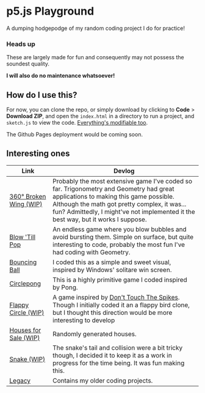 # p5.js Playground

A dumping hodgepodge of my random coding project I do for practice!

### Heads up

These are largely made for fun and consequently may not possess the soundest quality.

**I will also do no maintenance whatsoever!**

## How do I use this?

For now, you can clone the repo, or simply download by clicking to **Code** > **Download ZIP**, and open the `index.html` in a directory to run a project, and `sketch.js` to view the code. [Everything's modifiable too](LICENSE).

The Github Pages deployment would be coming soon.

## Interesting ones
| Link      | Devlog     |
| ------------- | ------------- |
| [360&deg; Broken Wing (WIP)](360-broken-wing/) | Probably the most extensive game I've coded so far. Trigonometry and Geometry had great applications to making this game possible. Although the math got pretty complex, it was... fun? Admittedly, I might've not implemented it the best way, but it works I suppose. |
| [Blow 'Till Pop](blow-til-pop/) | An endless game where you blow bubbles and avoid bursting them. Simple on surface, but quite interesting to code, probably the most fun I've had coding with Geometry. |
| [Bouncing Ball](bouncing-ball/) | I coded this as a simple and sweet visual, inspired by Windows' solitare win screen. |
| [Circlepong](circlepong/) | This is a highly primitive game I coded inspired by Pong. |
| [Flappy Circle (WIP)](flappy-circle/) | A game inspired by [Don't Touch The Spikes](https://youtu.be/7t3qfK6mP64). Though I initially coded it an a flappy bird clone, but I thought this direction would be more interesting to develop |
| [Houses for Sale (WIP)](house-for-sale/) | Randomly generated houses. |
| [Snake (WIP)](snake/) | The snake's tail and collision were a bit tricky though, I decided it to keep it as a work in progress for the time being. It was fun making this. |
| [Legacy](legacy/) | Contains my older coding projects. |
